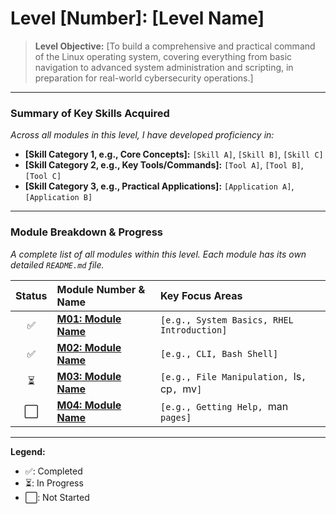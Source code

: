 # Level [Number]: [Level Name]

> **Level Objective:** [To build a comprehensive and practical command of the Linux operating system, covering everything from basic navigation to advanced system administration and scripting, in preparation for real-world cybersecurity operations.]

---

### Summary of Key Skills Acquired

*Across all modules in this level, I have developed proficiency in:*

*   **[Skill Category 1, e.g., Core Concepts]:** `[Skill A]`, `[Skill B]`, `[Skill C]`
*   **[Skill Category 2, e.g., Key Tools/Commands]:** `[Tool A]`, `[Tool B]`, `[Tool C]`
*   **[Skill Category 3, e.g., Practical Applications]:** `[Application A]`, `[Application B]`

---

### Module Breakdown & Progress

*A complete list of all modules within this level. Each module has its own detailed `README.md` file.*

| Status | Module Number & Name                                         | Key Focus Areas                                     |
| :----: | :----------------------------------------------------------- | :-------------------------------------------------- |
|   ✅   | **[M01: Module Name](./M01_Module_Name/)**                   | `[e.g., System Basics, RHEL Introduction]`          |
|   ✅   | **[M02: Module Name](./M02_Module_Name/)**                   | `[e.g., CLI, Bash Shell]`                           |
|   ⏳   | **[M03: Module Name](./M03_Module_Name/)**                   | `[e.g., File Manipulation, `ls`, `cp`, `mv`]`       |
|   ⬜   | **[M04: Module Name](./M04_Module_Name/)**                   | `[e.g., Getting Help, `man` pages]`                 |

---
**Legend:**
*   ✅: Completed
*   ⏳: In Progress
*   ⬜: Not Started